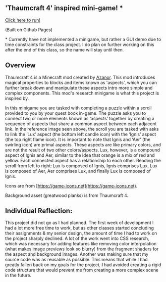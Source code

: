 ## 'Thaumcraft 4' inspired mini-game! *

[Click here to run!](https://gar018.github.io/thaumcraft-research-minigame/thaum.html)

(Built on Github Pages)

\* Currently have not implemented a minigame, but rather a GUI demo due to time constraints for the class project. I do plan on further working on this after the end of this class, so the name will stay until then.

## Overview

Thaumcraft 4 is a Minecraft mod created by [Azanor](https://github.com/Azanor). This mod introduces magical properties to blocks and items known as 'aspects', which you can further break down and manipulate these aspects intro more simple and complex components. This mod's research minigame is what this project is inspired by.

In this minigame you are tasked with completing a puzzle within a scroll provided to you by your quest book in-game. The puzzle asks you to connect two or more elements known as ‘aspects’ together by creating a sequence of aspects that share a common aspect between each adjacent link. In the reference image seen above, the scroll you are tasked with asks to link the ‘Lux’ aspect (the bottom left candle icon) with the ‘Ignis’ aspect (the top right flame icon). It is important to note that Ignis and ‘Aer’ (the swirling icon) are primal aspects. These aspects are like primary colors, and are not the result of two other colors/aspects. Lux, however, is a compound aspect of Ignis and Aer, similar to the idea that orange is a mix of red and yellow. Each connected aspect has a relationship to each other. Reading the scroll from left to right: Lux is composed of Ignis, Ignis comprises Lux, Lux is composed of Aer, Aer comprises Lux, and finally Lux is composed of Ignis.

Icons are from [https://game-icons.net](https://game-icons.net).

Background asset (greatwood planks) is from Thaumcraft 4.

## Individual Reflection:

This project did not go as I had planned. The first week of development I had a lot more free time to work, but as other classes started concluding their assignments & my senior design, the amount of time I had to work on the project sharply declined. A lot of the work went into CSS research, which was necessary for adding features like removing color interpolation (what makes image previews look so blurry) from the fragment shaders for the aspect and background images. Another was making sure that my source code was as reusable as possible. This means that while I had greatly fallen back on my goals for the project, I had avoided creating a rigid code structure that would prevent me from creating a more complex scene in the future.